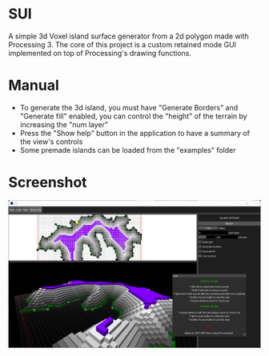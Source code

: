 # SUI

A simple 3d Voxel island surface generator from a 2d polygon made with Processing 3.
The core of this project is a custom retained mode GUI implemented on top of Processing's drawing functions.

# Manual

- To generate the 3d island, you must have "Generate Borders" and "Generate fill" enabled, you can control the "height" of the terrain by increasing the "num layer"
- Press the "Show help" button in the application to have a summary of the view's controls
- Some premade islands can be loaded from the "examples" folder

# Screenshot
![](screenshot.png)
